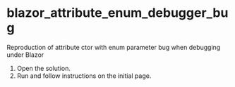 # blazor_attribute_enum_debugger_bug
Reproduction of attribute ctor with enum parameter bug when debugging under Blazor

1) Open the solution.
2) Run and follow instructions on the initial page.

